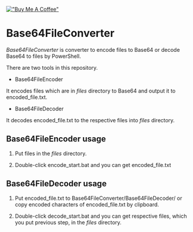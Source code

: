 [!["Buy Me A Coffee"](https://cdn.buymeacoffee.com/buttons/v2/default-yellow.png)](https://www.buymeacoffee.com/tay2501)

# Base64FileConverter

*Base64FileConverter* is converter to encode files to Base64 or decode Base64 to files by PowerShell.

There are two tools in this repository.

+ Base64FileEncoder

It encodes files which are in *files* directory to Base64 and output it to encoded_file.txt.

+ Base64FileDecoder

It decodes encoded_file.txt to the respective files into *files* directory.

## Base64FileEncoder usage

1. Put files in the *files* directory.

2. Double-click encode_start.bat and you can get encoded_file.txt

## Base64FileDecoder usage

1. Put encoded_file.txt to Base64FileConverter/Base64FileDecoder/ or copy encoded characters of encoded_file.txt by clipboard.

2. Double-click decode_start.bat and you can get respective files, which you put previous step, in the *files* directory.
